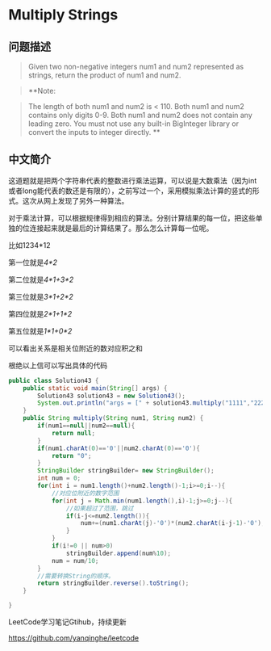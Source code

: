 # Multiply Strings

## 问题描述

>Given two non-negative integers num1 and num2 represented as strings, return the product of num1 and num2.

>**Note:

>The length of both num1 and num2 is < 110.
Both num1 and num2 contains only digits 0-9.
Both num1 and num2 does not contain any leading zero.
You must not use any built-in BigInteger library or convert the inputs to integer directly.
**

## 中文简介

这道题就是把两个字符串代表的整数进行乘法运算，可以说是大数乘法（因为int或者long能代表的数还是有限的），之前写过一个，采用模拟乘法计算的竖式的形式。这次从网上发现了另外一种算法。

对于乘法计算，可以根据规律得到相应的算法。分别计算结果的每一位，把这些单独的位连接起来就是最后的计算结果了。那么怎么计算每一位呢。

比如1234*12 

第一位就是*4\*2*

第二位就是*4\*1+3\*2*

第三位就是*3\*1+2\*2*

第四位就是*2\*1+1\*2*

第五位就是*1\*1+0\*2*


可以看出关系是相关位附近的数对应积之和

根绝以上信可以写出具体的代码

``` java
public class Solution43 {
    public static void main(String[] args) {
        Solution43 solution43 = new Solution43();
        System.out.println("args = [" + solution43.multiply("1111","222222") + "]");
    }
    public String multiply(String num1, String num2) {
        if(num1==null||num2==null){
            return null;
        }
        if(num1.charAt(0)=='0'||num2.charAt(0)=='0'){
            return "0";
        }
        StringBuilder stringBuilder= new StringBuilder();
        int num = 0;
        for(int i = num1.length()+num2.length()-1;i>=0;i--){
            //对应位附近的数字范围
            for(int j = Math.min(num1.length(),i)-1;j>=0;j--){
                //如果超过了范围，跳过
                if(i-j<=num2.length()){
                    num+=(num1.charAt(j)-'0')*(num2.charAt(i-j-1)-'0');
                }
            }
            if(i!=0 || num>0)
                stringBuilder.append(num%10);
            num = num/10;
        }
        //需要转换String的顺序。
        return stringBuilder.reverse().toString();
    }

}
```

LeetCode学习笔记Gtihub，持续更新

https://github.com/yanqinghe/leetcode
